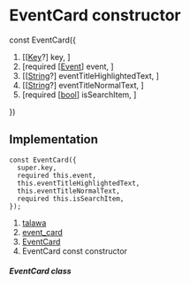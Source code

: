 
<div>

# EventCard constructor

</div>


const EventCard({

1.  [[[Key](https://api.flutter.dev/flutter/foundation/Key-class.html)?]
    key, ]
2.  [required
    [[Event](../../models_events_event_model/Event-class.html)]
    event, ]
3.  [[[String](https://api.flutter.dev/flutter/dart-core/String-class.html)?]
    eventTitleHighlightedText,
    ]
4.  [[[String](https://api.flutter.dev/flutter/dart-core/String-class.html)?]
    eventTitleNormalText,
    ]
5.  [required
    [[bool](https://api.flutter.dev/flutter/dart-core/bool-class.html)]
    isSearchItem, ]

})



## Implementation

``` language-dart
const EventCard({
  super.key,
  required this.event,
  this.eventTitleHighlightedText,
  this.eventTitleNormalText,
  required this.isSearchItem,
});
```







1.  [talawa](../../index.html)
2.  [event_card](../../widgets_event_card/)
3.  [EventCard](../../widgets_event_card/EventCard-class.html)
4.  EventCard const constructor

##### EventCard class







